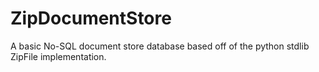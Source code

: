 # ZipDocumentStore
A basic No-SQL document store database based off of the python stdlib ZipFile implementation.
